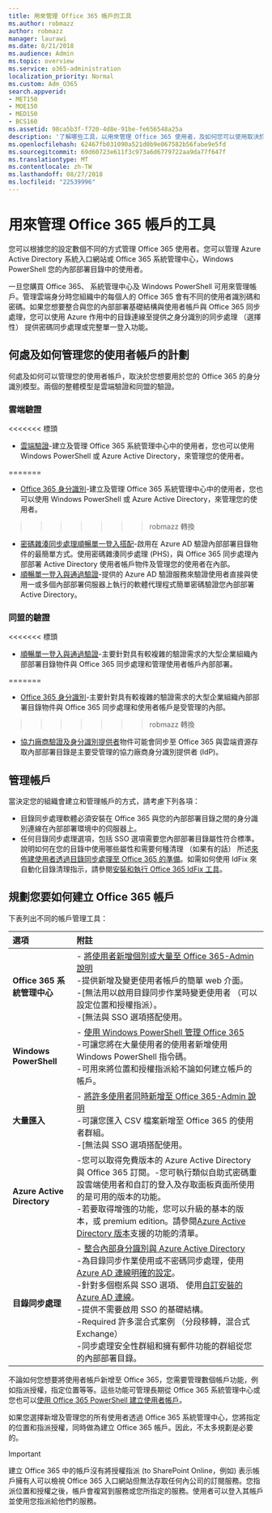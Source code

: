 ```yaml
---
title: 用來管理 Office 365 帳戶的工具
ms.author: robmazz
author: robmazz
manager: laurawi
ms.date: 8/21/2018
ms.audience: Admin
ms.topic: overview
ms.service: o365-administration
localization_priority: Normal
ms.custom: Adm_O365
search.appverid:
- MET150
- MOE150
- MED150
- BCS160
ms.assetid: 98ca5b3f-f720-4d8e-91be-fe656548a25a
description: '了解哪些工具，以用來管理 Office 365 使用者，及如何您可以使用取決於如何管理使用者身分識別。 '
ms.openlocfilehash: 62467fb031090a521d0b9e067582b56fabe9e5fd
ms.sourcegitcommit: 69d60723e611f3c973a6d6779722aa9da77f647f
ms.translationtype: MT
ms.contentlocale: zh-TW
ms.lasthandoff: 08/27/2018
ms.locfileid: "22539996"
---
```

# <a name="tools-to-manage-office-365-accounts"></a>用來管理 Office 365 帳戶的工具

您可以根據您的設定數個不同的方式管理 Office 365 使用者。您可以管理 Azure Active Directory 系統入口網站或 Office 365 系統管理中心，Windows PowerShell 您的內部部署目錄中的使用者。 

一旦您購買 Office 365、 系統管理中心及 Windows PowerShell 可用來管理帳戶。管理雲端身分時您組織中的每個人的 Office 365 會有不同的使用者識別碼和密碼。如果您想要整合與您的內部部署基礎結構與使用者帳戶與 Office 365 同步處理，您可以使用 Azure 作用中的目錄連線至提供之身分識別的同步處理 （選擇性） 提供密碼同步處理或完整單一登入功能。
  
## <a name="plan-for-where-and-how-you-will-manage-your-user-accounts"></a>何處及如何管理您的使用者帳戶的計劃

何處及如何可以管理您的使用者帳戶，取決於您想要用於您的 Office 365 的身分識別模型。兩個的整體模型是雲端驗證和同盟的驗證。
  
### <a name="cloud-authentication"></a>雲端驗證

<<<<<<< 標頭
- [雲端驗證](about-office-365-identity.md#cloud-authentication)-建立及管理 Office 365 系統管理中心中的使用者，您也可以使用 Windows PowerShell 或 Azure Active Directory，來管理您的使用者。 
    
=======
- [Office 365 身分識別](about-office-365-identity.md)-建立及管理 Office 365 系統管理中心中的使用者，您也可以使用 Windows PowerShell 或 Azure Active Directory，來管理您的使用者。
>>>>>>> robmazz 轉換
- [密碼雜湊同步處理順暢單一登入搭配](about-office-365-identity.md)-啟用在 Azure AD 驗證內部部署目錄物件的最簡單方式。使用密碼雜湊同步處理 (PHS)，與 Office 365 同步處理內部部署 Active Directory 使用者帳戶物件及管理您的使用者在內部。 
- [順暢單一登入與通過驗證](about-office-365-identity.md)-提供的 Azure AD 驗證服務來驗證使用者直接與使用一或多個內部部署伺服器上執行的軟體代理程式簡單密碼驗證您內部部署 Active Directory。 
    
### <a name="federated-authentication"></a>同盟的驗證

<<<<<<< 標頭
- [順暢單一登入與通過驗證](about-office-365-identity.md#pass-through-authentication-with-seamless-single-sign-on)-主要針對具有較複雜的驗證需求的大型企業組織內部部署目錄物件與 Office 365 同步處理和管理使用者帳戶內部部署。 
    
=======
- [Office 365 身分識別](about-office-365-identity.md)-主要針對具有較複雜的驗證需求的大型企業組織內部部署目錄物件與 Office 365 同步處理和使用者帳戶是受管理的內部。 
>>>>>>> robmazz 轉換
- [協力廠商驗證及身分識別提供者](about-office-365-identity.md)物件可能會同步至 Office 365 與雲端資源存取內部部署目錄是主要受管理的協力廠商身分識別提供者 (IdP)。 
    
## <a name="managing-accounts"></a>管理帳戶

當決定您的組織會建立和管理帳戶的方式，請考慮下列各項：
  
- 目錄同步處理軟體必須安裝在 Office 365 與您的內部部署目錄之間的身分識別連線在內部部署環境中的伺服器上。
- 任何目錄同步處理選項，包括 SSO 選項需要您內部部署目錄屬性符合標準。說明如何在您的目錄中使用哪些屬性和需要何種清理 （如果有的話） 所述[來佈建使用者透過目錄同步處理至 Office 365 的準備](prepare-for-directory-synchronization.md)。如需如何使用 IdFix 來自動化目錄清理指示，請參閱[安裝和執行 Office 365 IdFix 工具](install-and-run-idfix.md)。 
    
## <a name="plan-how-you-are-going-to-create-office-365-accounts"></a>規劃您要如何建立 Office 365 帳戶
下表列出不同的帳戶管理工具：
    
|**選項**|**附註**|
|:-----|:-----|
|**Office 365 系統管理中心** | - [將使用者新增個別或大量至 Office 365-Admin 說明](https://support.office.com/article/1970f7d6-03b5-442f-b385-5880b9c256ec) <br> -提供新增及變更使用者帳戶的簡單 web 介面。 <br> -[無法用以啟用目錄同步作業時變更使用者 （可以設定位置和授權指派）。 <br> -[無法與 SSO 選項搭配使用。 <br> |
|**Windows PowerShell** | - [使用 Windows PowerShell 管理 Office 365](https://go.microsoft.com/fwlink/p/?LinkId=698471) <br> -可讓您將在大量使用者的使用者新增使用 Windows PowerShell 指令碼。 <br> -可用來將位置和授權指派給不論如何建立帳戶的帳戶。 <br> |
|**大量匯入** | - [將許多使用者同時新增至 Office 365-Admin 說明](add-several-users-at-the-same-time.md) <br> -可讓您匯入 CSV 檔案新增至 Office 365 的使用者群組。 <br> -[無法與 SSO 選項搭配使用。 <br> |
|**Azure Active Directory** | -您可以取得免費版本的 Azure Active Directory 與 Office 365 訂閱。-您可執行類似自助式密碼重設雲端使用者和自訂的登入及存取面板頁面所使用的是可用的版本的功能。<br> -若要取得增強的功能，您可以升級的基本的版本，或 premium edition。請參閱[Azure Active Directory 版本](https://go.microsoft.com/fwlink/p/?LinkId=698465)支援的功能的清單。<br> |
|**目錄同步處理** | - [整合內部身分識別與 Azure Active Directory](https://go.microsoft.com/fwlink/p/?LinkID=624168) <br> -為目錄同步作業使用或不密碼同步處理，使用[Azure AD 連線明確的設定](https://go.microsoft.com/fwlink/p/?LinkID=698537)。  <br>  -針對多個樹系與 SSO 選項、 使用[自訂安裝的 Azure AD 連線](https://go.microsoft.com/fwlink/p/?LinkId=698430)。 <br> -提供不需要啟用 SSO 的基礎結構。 <br> -Required 許多混合式案例 （分段移轉，混合式 Exchange） <br> -同步處理安全性群組和擁有郵件功能的群組從您的內部部署目錄。 <br> |
   
不論如何您想要將使用者帳戶新增至 Office 365，您需要管理數個帳戶功能，例如指派授權，指定位置等等。這些功能可管理長期從 Office 365 系統管理中心或您也可以[使用 Office 365 PowerShell 建立使用者帳戶](https://go.microsoft.com/fwlink/p/?LinkId=717083)。
    
如果您選擇新增及管理您的所有使用者透過 Office 365 系統管理中心，您將指定的位置和指派授權，同時做為建立 Office 365 帳戶。因此，不太多規劃是必要的。
    
> [!IMPORTANT]
> 建立 Office 365 中的帳戶沒有將授權指派 (to SharePoint Online，例如) 表示帳戶擁有人可以檢視 Office 365 入口網站但無法存取任何內公司的訂閱服務。您指派位置和授權之後，帳戶會複寫到服務或您所指定的服務。使用者可以登入其帳戶並使用您指派給他們的服務。